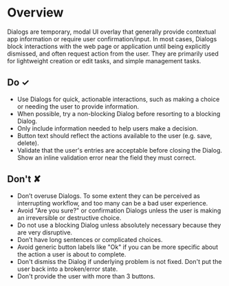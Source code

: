 # Overview
Dialogs are temporary, modal UI overlay that generally provide contextual app information or require user confirmation/input. In most cases, Dialogs block interactions with the web page or application until being explicitly dismissed, and often request action from the user. They are primarily used for lightweight creation or edit tasks, and simple management tasks.


## Do &#10003;
- Use Dialogs for quick, actionable interactions, such as making a choice or needing the user to provide information.
- When possible, try a non-blocking Dialog before resorting to a blocking Dialog.
- Only include information needed to help users make a decision.
- Button text should reflect the actions available to the user (e.g. save, delete).
- Validate that the user's entries are acceptable before closing the Dialog. Show an inline validation error near the field they must correct.

## Don't &#10008;
- Don’t overuse Dialogs. To some extent they can be perceived as interrupting workflow, and too many can be a bad user experience.
- Avoid "Are you sure?" or confirmation Dialogs unless the user is making an irreversible or destructive choice.
- Do not use a blocking Dialog unless absolutely necessary because they are very disruptive.
- Don’t have long sentences or complicated choices.
- Avoid generic button labels like "Ok" if you can be more specific about the action a user is about to complete.
- Don't dismiss the Dialog if underlying problem is not fixed. Don't put the user back into a broken/error state.
- Don't provide the user with more than 3 buttons.